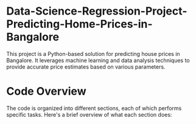 # Data-Science-Regression-Project-Predicting-Home-Prices-in-Bangalore
This project is a Python-based solution for predicting house prices in Bangalore. It leverages machine learning and data analysis techniques to provide accurate price estimates based on various parameters.

# Code Overview
The code is organized into different sections, each of which performs specific tasks. Here's a brief overview of what each section does:
